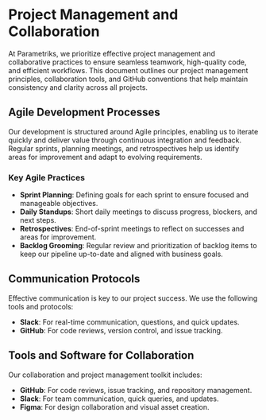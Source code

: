 # Project Management and Collaboration

At Parametriks, we prioritize effective project management and collaborative practices to ensure seamless teamwork, high-quality code, and efficient workflows. This document outlines our project management principles, collaboration tools, and GitHub conventions that help maintain consistency and clarity across all projects.

## Agile Development Processes

Our development is structured around Agile principles, enabling us to iterate quickly and deliver value through continuous integration and feedback. Regular sprints, planning meetings, and retrospectives help us identify areas for improvement and adapt to evolving requirements.

### Key Agile Practices

- **Sprint Planning**: Defining goals for each sprint to ensure focused and manageable objectives.
- **Daily Standups**: Short daily meetings to discuss progress, blockers, and next steps.
- **Retrospectives**: End-of-sprint meetings to reflect on successes and areas for improvement.
- **Backlog Grooming**: Regular review and prioritization of backlog items to keep our pipeline up-to-date and aligned with business goals.

## Communication Protocols

Effective communication is key to our project success. We use the following tools and protocols:

- **Slack**: For real-time communication, questions, and quick updates.
- **GitHub**: For code reviews, version control, and issue tracking.

## Tools and Software for Collaboration

Our collaboration and project management toolkit includes:

- **GitHub**: For code reviews, issue tracking, and repository management.
- **Slack**: For team communication, quick queries, and updates.
- **Figma**: For design collaboration and visual asset creation.
